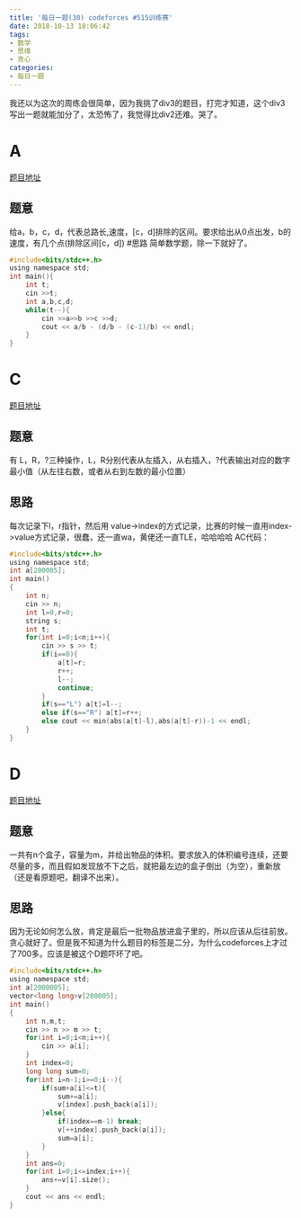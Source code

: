 ```yaml
---
title: '每日一题(30) codeforces #515训练赛'
date: 2018-10-13 18:06:42
tags:
- 数学
- 思维
- 贪心
categories:
- 每日一题
---
```

我还以为这次的周练会很简单，因为我挑了div3的题目，打完才知道，这个div3写出一题就能加分了，太恐怖了，我觉得比div2还难。哭了。
# A
[题目地址](http://codeforces.com/contest/1066/problem/A)
## 题意
给a，b，c，d，代表总路长,速度，[c，d]排除的区间。要求给出从0点出发，b的速度，有几个点(排除区间[c，d])
#思路
简单数学题，除一下就好了。
```C
#include<bits/stdc++.h>
using namespace std;
int main(){
	int t;
	cin >>t;
	int a,b,c,d;
	while(t--){
		cin >>a>>b >>c >>d;
		cout << a/b - (d/b - (c-1)/b) << endl;
	}
}	 
```
# C
[题目地址](http://codeforces.com/contest/1066/problem/C)
## 题意
有 L，R，?三种操作，L，R分别代表从左插入，从右插入，?代表输出对应的数字最小值（从左往右数，或者从右到左数的最小位置）
## 思路
每次记录下l，r指针，然后用 value->index的方式记录，比赛的时候一直用index->value方式记录，很蠢，还一直wa，黄佬还一直TLE，哈哈哈哈
AC代码：
```C
#include<bits/stdc++.h>
using namespace std;
int a[200005];
int main()
{
	int n;
	cin >> n;
	int l=0,r=0;
	string s;
	int t;
	for(int i=0;i<n;i++){
		cin >> s >> t;
		if(i==0){
			a[t]=r;
			r++;
			l--;
			continue;
		}
		if(s=="L") a[t]=l--;
		else if(s=="R") a[t]=r++;
		else cout << min(abs(a[t]-l),abs(a[t]-r))-1 << endl;
	}
}
```
# D
[题目地址](http://codeforces.com/contest/1066/problem/D)
## 题意
一共有n个盒子，容量为m，并给出物品的体积。要求放入的体积编号连续，还要尽量的多，而且假如发现放不下之后，就把最左边的盒子倒出（为空），重新放（还是看原题吧，翻译不出来）。
## 思路
因为无论如何怎么放，肯定是最后一批物品放进盒子里的，所以应该从后往前放。贪心就好了。但是我不知道为什么题目的标签是二分，为什么codeforces上才过了700多。应该是被这个D题吓坏了吧。
```C
#include<bits/stdc++.h>
using namespace std;
int a[2000005];
vector<long long>v[200005];
int main()
{
	int n,m,t;
	cin >> n >> m >> t;
	for(int i=0;i<n;i++){
		cin >> a[i];
	}
	int index=0;
	long long sum=0;
	for(int i=n-1;i>=0;i--){
		if(sum+a[i]<=t){
			sum+=a[i];
			v[index].push_back(a[i]);
		}else{
			if(index==m-1) break; 
			v[++index].push_back(a[i]);
			sum=a[i];
		}
	}
	int ans=0;
	for(int i=0;i<=index;i++){
		ans+=v[i].size();
	}
	cout << ans << endl;
}
```

